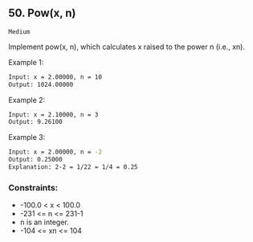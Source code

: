 ## 50. Pow(x, n)
`Medium`

Implement pow(x, n), which calculates x raised to the power n (i.e., xn).


Example 1:
```sh
Input: x = 2.00000, n = 10
Output: 1024.00000
```

Example 2:
```sh
Input: x = 2.10000, n = 3
Output: 9.26100
```

Example 3:
```sh
Input: x = 2.00000, n = -2
Output: 0.25000
Explanation: 2-2 = 1/22 = 1/4 = 0.25
```

### Constraints:

- -100.0 < x < 100.0
- -231 <= n <= 231-1
- n is an integer.
- -104 <= xn <= 104
